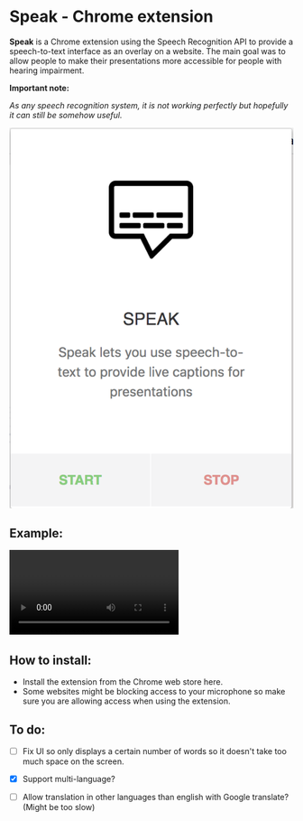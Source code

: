# Speak - Chrome extension

**Speak** is a Chrome extension using the Speech Recognition API to provide a speech-to-text interface as an overlay on a website.
The main goal was to allow people to make their presentations more accessible for people with hearing impairment.

**Important note:**

*As any speech recognition system, it is not working perfectly but hopefully it can still be somehow useful.*

![screenshot of the interface](speak.png)

## Example:

<video alt="demo video" controls src="./speak.mp4" width="auto"></video>

## How to install:

* Install the extension from the Chrome web store here.
* Some websites might be blocking access to your microphone so make sure you are allowing access when using the extension.

## To do:

- [ ] Fix UI so only displays a certain number of words so it doesn't take too much space on the screen.
- [x] Support multi-language?
- [ ] Allow translation in other languages than english with Google translate? (Might be too slow)


